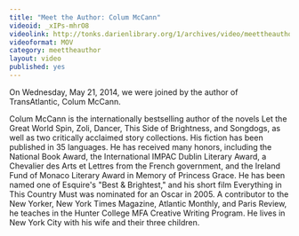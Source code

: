 ```yaml
---
title: "Meet the Author: Colum McCann"
videoid: _xIPs-mhrO8
videolink: http://tonks.darienlibrary.org/1/archives/video/meettheauthor/20140521_colum_mccann.mov
videoformat: MOV
category: meettheauthor
layout: video
published: yes
---
```


On Wednesday, May 21, 2014, we were joined by the author of TransAtlantic, Colum McCann. 

Colum McCann is the internationally bestselling author of the novels Let the Great World Spin, Zoli, Dancer, This Side of Brightness, and Songdogs, as well as two critically acclaimed story collections. His fiction has been published in 35 languages. He has received many honors, including the National Book Award, the International IMPAC Dublin Literary Award, a Chevalier des Arts et Lettres from the French government, and the Ireland Fund of Monaco Literary Award in Memory of Princess Grace. He has been named one of Esquire's "Best & Brightest," and his short film Everything in This Country Must was nominated for an Oscar in 2005. A contributor to the New Yorker, New York Times Magazine, Atlantic Monthly, and Paris Review, he teaches in the Hunter College MFA Creative Writing Program. He lives in New York City with his wife and their three children.